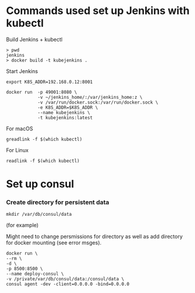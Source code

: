 

# Commands used set up Jenkins with kubectl 
Build Jenkins + kubectl
```
> pwd
jenkins
> docker build -t kubejenkins .

```

Start Jenkins
```
export K8S_ADDR=192.168.0.12:8001

docker run  -p 49001:8080 \
            -v ~/jenkins_home/:/var/jenkins_home:z \
            -v /var/run/docker.sock:/var/run/docker.sock \
            -e K8S_ADDR=$K8S_ADDR \
            --name kubejenkins \
            -t kubejenkins:latest
```

For macOS
```
greadlink -f $(which kubectl)
```
For Linux
```
readlink -f $(which kubectl)
```

# Set up consul

### Create directory for persistent data

```
mkdir /var/db/consul/data 
```
(for example)

Might need to change persmissions for directory as well as add directory for docker mounting (see error msges).

```
docker run \
--rm \
-d \
-p 8500:8500 \
--name deploy-consul \
-v /private/var/db/consul/data:/consul/data \
consul agent -dev -client=0.0.0.0 -bind=0.0.0.0
```
